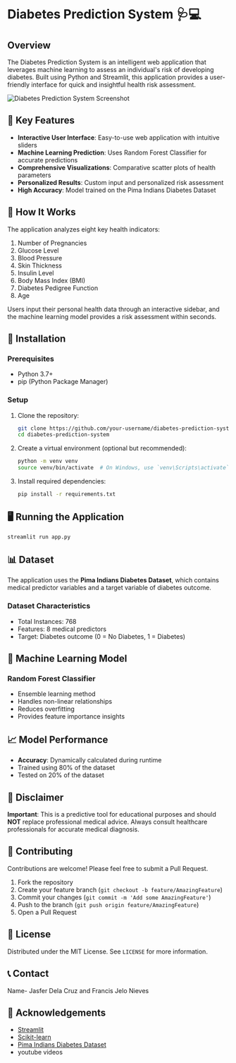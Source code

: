# Diabetes Prediction System 🩺💻

## Overview

The Diabetes Prediction System is an intelligent web application that leverages machine learning to assess an individual's risk of developing diabetes. Built using Python and Streamlit, this application provides a user-friendly interface for quick and insightful health risk assessment.

![Diabetes Prediction System Screenshot](path_to_your_screenshot.png)

## 🌟 Key Features

- **Interactive User Interface**: Easy-to-use web application with intuitive sliders
- **Machine Learning Prediction**: Uses Random Forest Classifier for accurate predictions
- **Comprehensive Visualizations**: Comparative scatter plots of health parameters
- **Personalized Results**: Custom input and personalized risk assessment
- **High Accuracy**: Model trained on the Pima Indians Diabetes Dataset

## 🔬 How It Works

The application analyzes eight key health indicators:
1. Number of Pregnancies
2. Glucose Level
3. Blood Pressure
4. Skin Thickness
5. Insulin Level
6. Body Mass Index (BMI)
7. Diabetes Pedigree Function
8. Age

Users input their personal health data through an interactive sidebar, and the machine learning model provides a risk assessment within seconds.

## 🚀 Installation

### Prerequisites

- Python 3.7+
- pip (Python Package Manager)

### Setup

1. Clone the repository:
   ```bash
   git clone https://github.com/your-username/diabetes-prediction-system.git
   cd diabetes-prediction-system
   ```

2. Create a virtual environment (optional but recommended):
   ```bash
   python -m venv venv
   source venv/bin/activate  # On Windows, use `venv\Scripts\activate`
   ```

3. Install required dependencies:
   ```bash
   pip install -r requirements.txt
   ```

## 🖥️ Running the Application

```bash
streamlit run app.py
```

## 📊 Dataset

The application uses the **Pima Indians Diabetes Dataset**, which contains medical predictor variables and a target variable of diabetes outcome.

### Dataset Characteristics
- Total Instances: 768
- Features: 8 medical predictors
- Target: Diabetes outcome (0 = No Diabetes, 1 = Diabetes)

## 🤖 Machine Learning Model

### Random Forest Classifier
- Ensemble learning method
- Handles non-linear relationships
- Reduces overfitting
- Provides feature importance insights

## 📈 Model Performance

- **Accuracy**: Dynamically calculated during runtime
- Trained using 80% of the dataset
- Tested on 20% of the dataset

## 🚨 Disclaimer

**Important**: This is a predictive tool for educational purposes and should **NOT** replace professional medical advice. Always consult healthcare professionals for accurate medical diagnosis.

## 🤝 Contributing

Contributions are welcome! Please feel free to submit a Pull Request.

1. Fork the repository
2. Create your feature branch (`git checkout -b feature/AmazingFeature`)
3. Commit your changes (`git commit -m 'Add some AmazingFeature'`)
4. Push to the branch (`git push origin feature/AmazingFeature`)
5. Open a Pull Request

## 📜 License

Distributed under the MIT License. See `LICENSE` for more information.

## 📞 Contact

Name- Jasfer Dela Cruz and Francis Jelo Nieves

## 🙏 Acknowledgements

- [Streamlit](https://streamlit.io/)
- [Scikit-learn](https://scikit-learn.org/)
- [Pima Indians Diabetes Dataset](https://www.kaggle.com/uciml/pima-indians-diabetes-database)
- youtube videos
